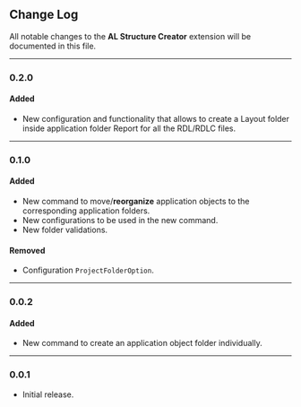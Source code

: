 ## Change Log

All notable changes to the **AL Structure Creator** extension will be documented in this file.

----
### 0.2.0
#### Added
- New configuration and functionality that allows to create a Layout folder inside application folder Report for all the RDL/RDLC files.

----
### 0.1.0
#### Added
- New command to move/**reorganize** application objects to the corresponding application folders.
- New configurations to be used in the new command.
- New folder validations.

#### Removed
- Configuration `ProjectFolderOption`.

----
### 0.0.2
#### Added
- New command to create an application object folder individually.

----
### 0.0.1
- Initial release.